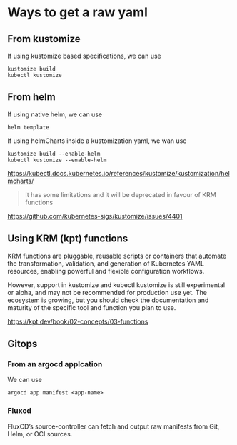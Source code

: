 # Ways to get a raw yaml

## From kustomize

If using kustomize based specifications, we can use

```shell
kustomize build
kubectl kustomize
```

## From helm

If using native helm, we can use

```shell
helm template
```

If using helmCharts inside a kustomization yaml, we wan use

```shell
kustomize build --enable-helm
kubectl kustomize --enable-helm
```

<https://kubectl.docs.kubernetes.io/references/kustomize/kustomization/helmcharts/>

> It has some limitations and it will be deprecated in favour of KRM functions

<https://github.com/kubernetes-sigs/kustomize/issues/4401>

## Using KRM (kpt) functions

KRM functions are pluggable, reusable scripts or containers that automate the transformation, validation, and generation of Kubernetes YAML resources, enabling powerful and flexible configuration workflows.

However, support in kustomize and kubectl kustomize is still experimental or alpha, and may not be recommended for production use yet. The ecosystem is growing, but you should check the documentation and maturity of the specific tool and function you plan to use.

<https://kpt.dev/book/02-concepts/03-functions>

## Gitops

### From an argocd applcation

We can use

```shell
argocd app manifest <app-name>
```

### Fluxcd

FluxCD’s source-controller can fetch and output raw manifests from Git, Helm, or OCI sources.
